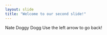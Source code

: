 ```yaml
---
layout: slide
title: "Welcome to our second slide!"
---
```

Nate Doggy Dogg
Use the left arrow to go back!
